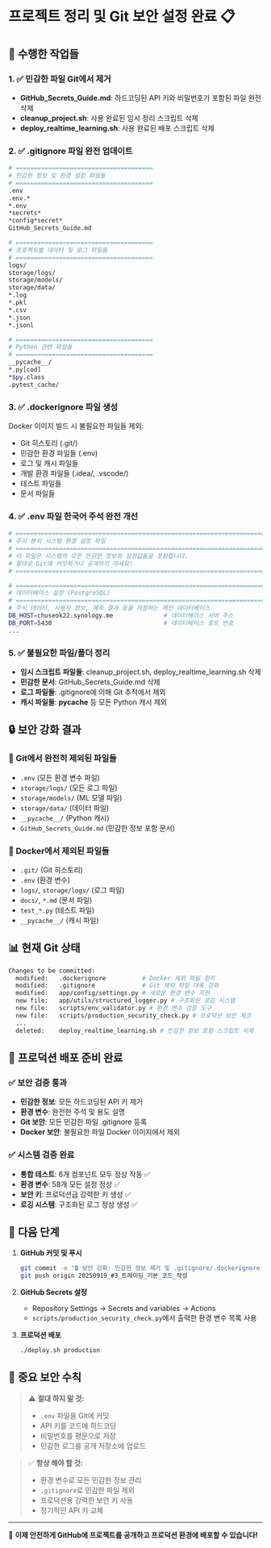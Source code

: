 # 프로젝트 정리 및 Git 보안 설정 완료 📋

## 🎯 수행한 작업들

### 1. ✅ 민감한 파일 Git에서 제거
- **GitHub_Secrets_Guide.md**: 하드코딩된 API 키와 비밀번호가 포함된 파일 완전 삭제
- **cleanup_project.sh**: 사용 완료된 임시 정리 스크립트 삭제
- **deploy_realtime_learning.sh**: 사용 완료된 배포 스크립트 삭제

### 2. ✅ .gitignore 파일 완전 업데이트
```bash
# ======================================
# 민감한 정보 및 환경 설정 파일들
# ======================================
.env
.env.*
*.env
*secrets*
*config*secret*
GitHub_Secrets_Guide.md

# ======================================
# 프로젝트별 데이터 및 로그 파일들
# ======================================
logs/
storage/logs/
storage/models/
storage/data/
*.log
*.pkl
*.csv
*.json
*.jsonl

# ======================================
# Python 관련 파일들
# ======================================
__pycache__/
*.py[cod]
*$py.class
.pytest_cache/
```

### 3. ✅ .dockerignore 파일 생성
Docker 이미지 빌드 시 불필요한 파일들 제외:
- Git 히스토리 (.git/)
- 민감한 환경 파일들 (.env)
- 로그 및 캐시 파일들
- 개발 환경 파일들 (.idea/, .vscode/)
- 테스트 파일들
- 문서 파일들

### 4. ✅ .env 파일 한국어 주석 완전 개선
```bash
# ============================================================================
# 주식 분석 시스템 환경 설정 파일
# ============================================================================
# 이 파일은 시스템의 모든 민감한 정보와 설정값들을 포함합니다.
# 절대로 Git에 커밋하거나 공개하지 마세요!
# ============================================================================

# ============================================================================
# 데이터베이스 설정 (PostgreSQL)
# ============================================================================
# 주식 데이터, 사용자 정보, 예측 결과 등을 저장하는 메인 데이터베이스
DB_HOST=chuseok22.synology.me              # 데이터베이스 서버 주소
DB_PORT=5430                               # 데이터베이스 포트 번호
...
```

### 5. ✅ 불필요한 파일/폴더 정리
- **임시 스크립트 파일들**: cleanup_project.sh, deploy_realtime_learning.sh 삭제
- **민감한 문서**: GitHub_Secrets_Guide.md 삭제
- **로그 파일들**: .gitignore에 의해 Git 추적에서 제외
- **캐시 파일들**: __pycache__ 등 모든 Python 캐시 제외

## 🔒 보안 강화 결과

### 📁 Git에서 완전히 제외된 파일들
- `.env` (모든 환경 변수 파일)
- `storage/logs/` (모든 로그 파일)
- `storage/models/` (ML 모델 파일)
- `storage/data/` (데이터 파일)
- `__pycache__/` (Python 캐시)
- `GitHub_Secrets_Guide.md` (민감한 정보 포함 문서)

### 🐳 Docker에서 제외된 파일들
- `.git/` (Git 히스토리)
- `.env` (환경 변수)
- `logs/`, `storage/logs/` (로그 파일)
- `docs/`, `*.md` (문서 파일)
- `test_*.py` (테스트 파일)
- `__pycache__/` (캐시 파일)

## 📊 현재 Git 상태

```bash
Changes to be committed:
  modified:   .dockerignore          # Docker 제외 파일 정리
  modified:   .gitignore             # Git 제외 파일 대폭 강화
  modified:   app/config/settings.py # 새로운 환경 변수 지원
  new file:   app/utils/structured_logger.py # 구조화된 로깅 시스템
  new file:   scripts/env_validator.py # 환경 변수 검증 도구
  new file:   scripts/production_security_check.py # 프로덕션 보안 체크
  ...
  deleted:    deploy_realtime_learning.sh # 민감한 정보 포함 스크립트 삭제
```

## 🎉 프로덕션 배포 준비 완료

### ✅ 보안 검증 통과
- **민감한 정보**: 모든 하드코딩된 API 키 제거
- **환경 변수**: 완전한 주석 및 용도 설명
- **Git 보안**: 모든 민감한 파일 .gitignore 등록
- **Docker 보안**: 불필요한 파일 Docker 이미지에서 제외

### ✅ 시스템 검증 완료
- **통합 테스트**: 6개 컴포넌트 모두 정상 작동 ✅
- **환경 변수**: 58개 모든 설정 정상 ✅
- **보안 키**: 프로덕션급 강력한 키 생성 ✅
- **로깅 시스템**: 구조화된 로그 정상 생성 ✅

## 🚀 다음 단계

1. **GitHub 커밋 및 푸시**
   ```bash
   git commit -m "🔒 보안 강화: 민감한 정보 제거 및 .gitignore/.dockerignore 완전 정리"
   git push origin 20250919_#3_트레이딩_기본_코드_작성
   ```

2. **GitHub Secrets 설정**
   - Repository Settings → Secrets and variables → Actions
   - `scripts/production_security_check.py`에서 출력한 환경 변수 목록 사용

3. **프로덕션 배포**
   ```bash
   ./deploy.sh production
   ```

## 📌 중요 보안 수칙

> ⚠️ **절대 하지 말 것:**
> - `.env` 파일을 Git에 커밋
> - API 키를 코드에 하드코딩
> - 비밀번호를 평문으로 저장
> - 민감한 로그를 공개 저장소에 업로드

> ✅ **항상 해야 할 것:**
> - 환경 변수로 모든 민감한 정보 관리
> - `.gitignore`로 민감한 파일 제외
> - 프로덕션용 강력한 보안 키 사용
> - 정기적인 API 키 교체

---

🎯 **이제 안전하게 GitHub에 프로젝트를 공개하고 프로덕션 환경에 배포할 수 있습니다!**
